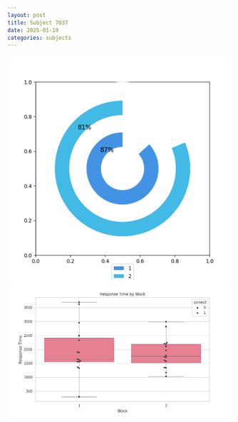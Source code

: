 ```yaml
---
layout: post
title: Subject 7037
date: 2025-01-19
categories: subjects
---
```


![](data/7037/run-2/7037__acc_test.png)
![](data/7037/run-2/7037_rt.png)
